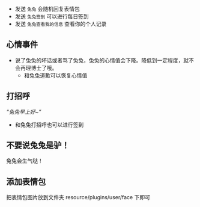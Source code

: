- 发送 `兔兔` 会随机回复表情包
- 发送 `兔兔签到` 可以进行每日签到
- 发送 `兔兔查看我的信息` 查看你的个人记录

## 心情事件

- 说了兔兔的坏话或者骂了兔兔，兔兔的心情值会下降。降低到一定程度，就不会再理博士了哦。
    - 和兔兔道歉可以恢复心情值

## 打招呼

_“兔兔早上好~”_

- 和兔兔打招呼也可以进行签到

## 不要说兔兔是驴！

兔兔会生气哒！

## 添加表情包

把表情包图片放到文件夹 resource/plugins/user/face 下即可
